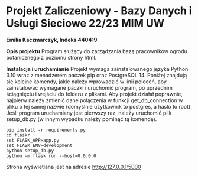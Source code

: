 <h1>Projekt Zaliczeniowy - Bazy Danych i Usługi Sieciowe 22/23 MIM UW</h1>

**Emilia Kaczmarczyk, Indeks 440419**

**Opis projektu**
Program służący do zarządzania bazą pracowników ogrodu botanicznego z poziomu strony html.

**Instalacja i uruchamianie**
Projekt wymaga zainstalowanego języka Python 3.10 wraz z menadżerem paczek pip oraz PostgreSQL 14. Poniżej znajdują się kolejne komendy, jakie należy wprowadzić w linii poleceń, aby zainstalować wymagane paczki i uruchomić program, po uprzednim ściągnięciu i wejściu do folderu z plikami. Aby projekt działał poprawnie, najpierw należy zmienić dane połączenia w funkcji get_db_connection w pliku o tej samej nazwie (domyślnie użytkownik to postgres, a hasło to root). Jeśli program uruchamiany jest pierwszy raz, należy uruchomić plik setup_db.py (w innym wypadku należy pominąć tą komendę).
    
    pip install -r requirements.py
    cd flaskr
    set FLASK_APP=app.py
    set FLASK_ENV=development
    python setup_db.py
    python -m flask run --host=0.0.0.0
    
Strona wyświetlana jest na adresie http://127.0.0.1:5000 